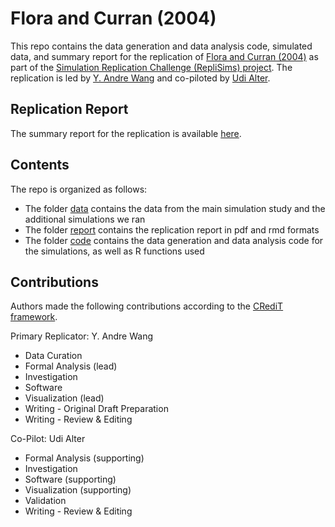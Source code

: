# Flora and Curran (2004)

This repo contains the data generation and data analysis code, simulated data, and summary report for the replication of [Flora and Curran (2004)](https://psycnet.apa.org/record/2004-21445-005) as part of the [Simulation Replication Challenge (RepliSims) project](https://replisims.org/). The replication is led by [Y. Andre Wang](yilinandrewang.com) and co-piloted by [Udi Alter](www.udialter.com).

## Replication Report
The summary report for the replication is available [here]().

## Contents
The repo is organized as follows:
- The folder [data](https://github.com/replisims/Flora_Curran_2004/tree/main/data) contains the data from the main simulation study and the additional simulations we ran
- The folder [report](https://github.com/replisims/Flora_Curran_2004/tree/main/Report) contains the replication report in pdf and rmd formats
- The folder [code](https://github.com/replisims/Flora_Curran_2004/tree/main/code) contains the data generation and data analysis code for the simulations, as well as R functions used

## Contributions
Authors made the following contributions according to the [CRediT framework](https://casrai.org/credit/).

Primary Replicator: Y. Andre Wang
- Data Curation
- Formal Analysis (lead)
- Investigation
- Software
- Visualization (lead)
- Writing - Original Draft Preparation
- Writing - Review & Editing

Co-Pilot: Udi Alter
- Formal Analysis (supporting)
- Investigation
- Software (supporting)
- Visualization (supporting)
- Validation
- Writing - Review & Editing
